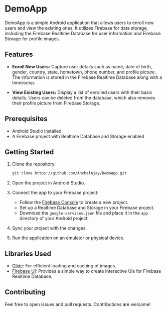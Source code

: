 # DemoApp

DemoApp is a simple Android application that allows users to enroll new users and view the existing ones. It utilizes Firebase for data storage, including the Firebase Realtime Database for user information and Firebase Storage for profile images.

## Features

- **Enroll New Users:** Capture user details such as name, date of birth, gender, country, state, hometown, phone number, and profile picture. The information is stored in the Firebase Realtime Database along with a timestamp.

- **View Existing Users:** Display a list of enrolled users with their basic details. Users can be deleted from the database, which also removes their profile picture from Firebase Storage.

## Prerequisites

- Android Studio installed
- A Firebase project with Realtime Database and Storage enabled

## Getting Started

1. Clone the repository:

   ```bash
   git clone https://github.com/AnchalAjay/DemoApp.git
   ```

2. Open the project in Android Studio.

3. Connect the app to your Firebase project:

   - Follow the [Firebase Console](https://console.firebase.google.com/) to create a new project.
   - Set up a Realtime Database and Storage in your Firebase project.
   - Download the `google-services.json` file and place it in the `app` directory of your Android project.

4. Sync your project with the changes.

5. Run the application on an emulator or physical device.

## Libraries Used

- [Glide](https://github.com/bumptech/glide): For efficient loading and caching of images.
- [Firebase UI](https://github.com/firebase/FirebaseUI-Android): Provides a simple way to create interactive UIs for Firebase Realtime Database.

## Contributing

Feel free to open issues and pull requests. Contributions are welcome!
